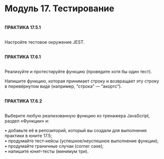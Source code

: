 # Модуль 17. Тестирование
<br>
<b>ПРАКТИКА 17.5.1</b><br><br>

Настройте тестовое окружение JEST.<br><br>

<b>ПРАКТИКА 17.6.1</b><br><br>

Реализуйте и протестируйте функцию (проведите хотя бы один тест).<br>

Напишите функцию, которая принимает строку и возвращает эту строку в перевёрнутом виде (например, “строка” — “акортс”).<br><br>

<b>ПРАКТИКА 17.6.2</b><br><br>

Выберите любую реализованную функцию из тренажера JavaScript, раздел «Функции» и:<br>

• добавьте её в репозиторий, который вы создали для выполнения практики в юните 17.5;<br>
• продумайте тест-кейсы (успешное/неуспешное выполнение функции);<br>
• продумайте граничные случаи (corner case); <br>
• напишите юнит-тесты (минимум три).<br>

